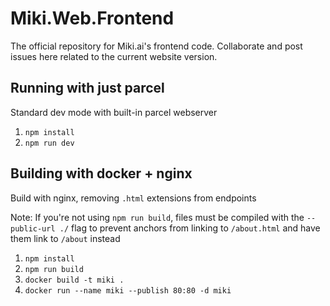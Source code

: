 # Miki.Web.Frontend
The official repository for Miki.ai's frontend code. Collaborate and post issues here related to the current website version.

## Running with just parcel
Standard dev mode with built-in parcel webserver

1. `npm install`
2. `npm run dev`

## Building with docker + nginx
Build with nginx, removing `.html` extensions from endpoints

Note: If you're not using `npm run build`, files must be compiled with
the `--public-url ./` flag to prevent anchors from linking to `/about.html` 
and have them link to `/about` instead

1. `npm install`
2. `npm run build`
3. `docker build -t miki .`
3. `docker run --name miki --publish 80:80 -d miki`
